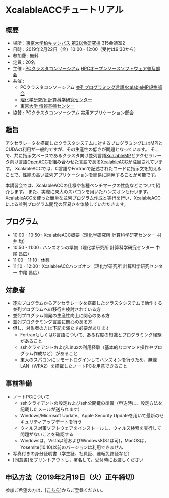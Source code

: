 # XcalableACCチュートリアル

## 概要
* 場所：<a href="https://www.u-tokyo.ac.jp/campusmap/cam03_10_01_j.html">東京大学柏キャンパス 第2総合研究棟</a> 315会議室2
* 日時：2019年2月22日（金）10:00 - 12:00（受付は9:30から）
* 参加費 : 無料
* 定員 : 20名
* 主催 : [PCクラスタコンソーシアム](https://www.pccluster.org/ja/) [HPCオープンソースソフトウェア普及部会](https://pccluster.github.io/HPC-OSS/)
* 共催 : 
    * PCクラスタコンソーシアム [並列プログラミング言語XcalableMP規格部会](http://xcalablemp.org/ja)
    * [理化学研究所 計算科学研究センター](https://www.r-ccs.riken.jp/jp/)
    * [東京大学 情報基盤センター](https://www.itc.u-tokyo.ac.jp)
* 協賛 : PCクラスタコンソーシアム 実用アプリケーション部会

## 趣旨
アクセラレータを搭載したクラスタシステムに対するプログラミングにはMPIとCUDAの利用が一般的ですが、その生産性の低さが問題となっています。
そこで、共に指示文ベースであるクラスタ向け並列言語<a href="http://xcalablemp.org/ja">XcalableMP</a>とアクセラレータ向け言語<a href="https://www.openacc.org">OpenACC</a>を組み合わせた言語である<a href="http://xcalablemp.org/ja/XACC.html">XcalableACC</a>が注目されています。
XcalableACCでは、C言語やFortranで記述されたコードに指示文を加えることで、性能の高い並列アプリケーションを簡易に開発することが可能です。

本講習会では、XcalableACCの仕様や各種ベンチマークの性能などについて紹介します。
また、実際に東大のスパコンを用いたハンズオンも行います。
XcalableACCを使った簡単な並列プログラム作成と実行を行い、XcalableACCによる並列プログラム開発の容易さを体験していただきます。

## プログラム
* 10:00 - 10:50 : XcalableACC概要（理化学研究所 計算科学研究センター 村井 均）
* 10:50 - 11:00 : ハンズオンの準備（理化学研究所 計算科学研究センター 中尾 昌広）
* 11:00 - 11:10 : 休憩
* 11:10 - 12:00 : XcalableACCハンズオン（理化学研究所 計算科学研究センター 中尾 昌広）

## 対象者
* 逐次プログラムからアクセラレータを搭載したクラスタシステムで動作する並列プログラムへの移行を検討されている方
* 並列プログラム開発の生産性向上に関心のある方
* 並列プログラミング言語に関心のある方
* 但し、対象者の方は下記を満たす必要があります
    * FortranもしくはC言語について、ある程度の知識とプログラミング経験があること
    * sshクライアントおよびLinuxの利用経験（基本的なコマンド操作やプログラム作成など）があること
    * 東大のスパコンにリモートログインしてハンズオンを行うため、無線LAN（WPA2）を搭載したノートPCを用意できること

## 事前準備
* ノートPCについて
    * sshクライアントの設定およびssh公開鍵の準備（申込時に、設定方法を記載したメールが送られます）
    * Windows/Microsoft Update、Apple Security Updateを用いて最新のセキュリティアップデートを行う
    * ウィルス対策ソフトウェアをインストールし、ウィルス検索を実行して問題がないことを確認する
    * Windowsは，Vista以前およびWindows8(8.1は可)，MacOSは，Yosemite(10.10)以前のバージョンは利用できません
* 写真付きの身分証明書（学生証、社員証、運転免許証など）
* <a href="https://www.cc.u-tokyo.ac.jp/events/lectures/X03/tutorial-douisho-XACC.pdf">[同意書]</a>をプリントアウトし，署名して，受付時にお渡しください

## 申込方法（2019年2月19日（火）正午締切）
参加ご希望の方は、<a href="https://regist.cc.u-tokyo.ac.jp/entry4/form.html">[こちら]</a>からご登録ください。
